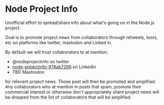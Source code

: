 # Node Project Info

Unofficial effort to spread/share info about what's going on in the Node.js project.

Goal is to promote project news from collaborators through retweets, toots, etc on platforms
like twitter, mastodon and Linked in.

By default we will trust collaborators to at mention:
* @nodeprojectinfo on twitter
* [node-projectinfo-978ab7266](https://www.linkedin.com/in/node-projectinfo-978ab7266) on Linkedin
* TBD Mastrodon

for relevant project news. Those post will then be promoted and amplified. Any collaborators
who at mention in posts that spam, promote their commercial interest or otherwise don't appropriately
share project news will be dropped from the list of collaborators that will be amplified.
